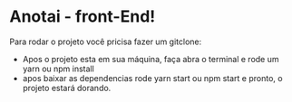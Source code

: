 # Anotai - front-End!

Para rodar o projeto você pricisa fazer um gitclone:
  - Apos o projeto esta em sua máquina, faça abra o terminal e rode um yarn ou npm install
  - apos baixar as dependencias rode yarn start ou npm start e pronto, o projeto estará dorando.

